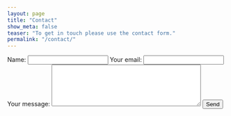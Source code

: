 ```yaml
---
layout: page
title: "Contact"
show_meta: false
teaser: "To get in touch please use the contact form."
permalink: "/contact/"
---
```


<form action="//formspree.io/thayumk@gmail.com"
      method="POST">
	<input type="hidden" name="_subject" value="Email from Fognetworks" />
	<input type="hidden" name="_next" value="//site.io/thanks.html" />
    Name: <input type="text" name="name">
    Your email: <input type="email" name="_replyto">	
	Your message: 
	 <textarea NAME="comments" COLS="40" ROWS="6"></textarea>
	 <input type="text" name="_gotcha" style="display:none" />
    <input type="submit" value="Send">
</form>